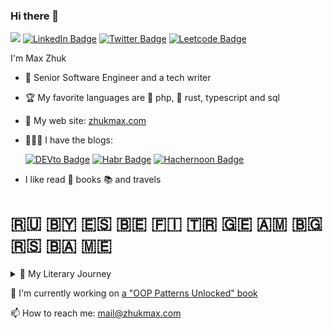 ### Hi there 👋

![](https://komarev.com/ghpvc/?username=ZhukMax&color=green)
[![LinkedIn Badge](https://img.shields.io/badge/-LinkedIn-0e76a8?style=flat&logo=Linkedin)](https://www.linkedin.com/in/zhukmaxim/)
[![Twitter Badge](https://img.shields.io/badge/-Twitter-00acee?style=flat&logo=Twitter&logoColor=white)](https://twitter.com/zhukmax)
[![Leetcode Badge](https://img.shields.io/badge/-LeetCode-orange?style=flat&logo=Leetcode&logoColor=white)](https://leetcode.com/zhukmax/)

I'm Max Zhuk

- 🍒 Senior Software Engineer and a tech writer
- 🏆 My favorite languages are 🐘 php, 🦀 rust, typescript and sql
- 🌱 My web site: [zhukmax.com](https://zhukmax.com/)
- 🧑🏼‍💻 I have the blogs:

  [![DEVto Badge](https://img.shields.io/static/v1?label=dev.to&message=zhukmax&color=green)](https://dev.to/zhukmax)
  [![Habr Badge](https://img.shields.io/static/v1?label=habr&message=@zm_llill&color=blue)](https://habr.com/ru/users/zm_llill/)
  [![Hachernoon Badge](https://img.shields.io/static/v1?label=hackernoon&message=@zhukmax&color=orange)](https://hackernoon.com/u/zhukmax)
  <!--[![Patreon Badge](https://img.shields.io/static/v1?label=patreon&message=@zhukmax&color=00acee)](https://www.patreon.com/zhukmax)-->
  
- I like read 📖 books 📚 and travels

#  🇷🇺 🇧🇾 🇪🇸 🇧🇪 🇫🇮 🇹🇷 🇬🇪 🇦🇲 🇧🇬 🇷🇸 🇧🇦 🇲🇪
<details>
📚 🤓 📖 <summary>🦉 My Literary Journey</summary>

- "The Grapes of Wrath" - John Steinbeck
- 
- "A Clash of Kings" - George R. R. Martin  
- "The Magic Ring" - Andrei Platonov  
- "The Miserly Knight" - Alexander Pushkin  
- "The Bailiff" - Ivan Turgenev  
- "Frankenstein, or The Modern Prometheus" - Mary Shelley  
- "The Settlement" - Kir Bulychev  
- "The Fatal Mistake of Church Musicians" - Thomas Hardy  
- "The Capture of the Redoubt" - Prosper Mérimée  
- "The Unbearable Lightness of Being" - Milan Kundera  
- "Under the Deck Awnings" - Jack London  
- "The Innocence of Father Brown" - G. K. Chesterton  
- "Tsar Fish" - Viktor Astafyev  
- "Falling Old Women" - Daniil Kharms  
- "Chang’s Dreams" - Ivan Bunin  
- "Old Woman Izergil" - Maxim Gorky  
- "The Frogling" - Edgar Allan Poe  
- "The War of the Worlds" - H. G. Wells  
- "Hamlet" - William Shakespeare  
- "Poor Liza" - Nikolay Karamzin  
- "Dwarf Nose" - Wilhelm Hauff  
- "The Devil and the Deep Sea" - Rudyard Kipling  
- "The Colour of Magic" - Terry Pratchett  
- "The Pianist" - Alexander Kuprin
- "Caught Red-Handed" - Charles Dickens  
- "The Emerald" - Alexander Kuprin  
- "Dialogue About Sand" - Shūgorō Yamamoto  
- "At the Bottom" - Maxim Gorky  
- "Twelve" - Alexander Blok  
- "Oblomov" - Ivan Goncharov  
- "The Trial of Elizabeth Cree" - Peter Ackroyd  
- "Lord of the Flies" - William Golding  
- "The Kremlin School of Negotiation" - Igor Ryzov  
- "Call and Come Over" - Anatoly Aleksin  
- "Mtsyri" - Mikhail Lermontov  
- "Vamireh" - J.-H. Rosny Aîné  
- "The Cave Lion" - J.-H. Rosny Aîné  
- "The Quest for Fire" - J.-H. Rosny Aîné  
- "Ward No. 6" - Anton Chekhov  
- "The Last Inch" - James Aldridge  
- "Vasyutka’s Lake" - Viktor Astafyev  
- "Nevsky Prospect" - Nikolai Gogol  
- "Tarzan and the Jewels of Opar" - Edgar Rice Burroughs  
- "After the Ball" - Leo Tolstoy  
- "The Theory of Castes and Roles" - Alex Krol  
- "In Bad Company" - Vladimir Korolenko  
- "Man and Snake" - Ambrose Bierce  
- "Son of Tarzan" - Edgar Rice Burroughs  
- "Tarzan and His Beasts" - Edgar Rice Burroughs  
- "Return to the Jungle" - Edgar Rice Burroughs  
- "The House Where Hearts Break" - George Bernard Shaw  
- "How a Peasant Fed Two Generals" - Mikhail Saltykov-Shchedrin  
- "A Game of Thrones" - George R. R. Martin
- "Leviticus" - Prophet Moses  
- "The Time Machine" - H. G. Wells  
- "The Next 100 Years: A Forecast for the 21st Century" - George Friedman  
- "Fair Margaret" - H. Rider Haggard  
- "The Satanic Bible" - Anton Szandor LaVey  
- "The Revolt of the Angels" - Anatole France  
- "The Bronze Horseman" - Alexander Pushkin  
- "The Maze Runner" - James Dashner  
- "Dubrovsky" - Alexander Pushkin  
- "Montezuma’s Daughter" - H. Rider Haggard  
- "Bast Shoes" - Ivan Bunin  
- "Russian Granny" - Vladimir Sorokin  
- "Perfume: The Story of a Murderer" - Patrick Süskind  
- "Twilight" - Dmitry Glukhovsky  
- "A Hero of Our Time" - Mikhail Lermontov  
- "Moscow to the End of the Line" - Venedikt Erofeev  
- "Tarzan of the Apes" - Edgar Rice Burroughs  
- "The Pathfinder, or The Inland Sea" - James Fenimore Cooper  
- "One Day" - David Nicholls  
- "The Master and Margarita" - Mikhail Bulgakov  
- "Autobiography" - Branislav Nušić  
- "The Twelve Chairs" - Ilya Ilf, Yevgeny Petrov  
- "Don Quixote" - Miguel de Cervantes  
- "Exodus" - Prophet Moses  
- "Christmas Poems" - Joseph Brodsky  
- "Dictators of Deception" - Daniel Treisman, Sergey Guriev  
- "My Pushkin" - Marina Tsvetaeva  
- "Project Hail Mary" - Andy Weir  
- "Childhood" - Leo Tolstoy  
- "Under the Dome: Sixth Sense" - Stephen King  
- "Under the Dome: Falling Pink Stars" - Stephen King  
- "The Man in the Iron Mask" - Alexandre Dumas  
- "Mustang-Pacer" - Ernest Seton-Thompson  
- "Omon Ra" - Victor Pelevin  
- "The Adventures of Krosh" - Anatoly Rybakov  
- "The Kindly Ones" - Jonathan Littell  
- "Lolita" - Vladimir Nabokov  
- "How to Live Without Working?" - Pierre Wagonsky  
- "Childhood" - Maxim Gorky  
- "The Three Musketeers" - Alexandre Dumas  
- "Heart of a Dog" - Mikhail Bulgakov  
- "Planet of the People" - Antoine de Saint-Exupéry  
- "The Headless Horseman" - Mayne Reid  
- "White Fang" - Jack London  
- "The Man Who Laughs" - Victor Hugo  
- "The Meshchora Side" - Konstantin Paustovsky  
- "Ionych" - Anton Chekhov  
- "The Black Monk" - Anton Chekhov  
- "The Adventures of Kalle Blomkvist" - Astrid Lindgren  
- "Numbers" - Ivan Bunin  
- "The Lady with the Dog" - Anton Chekhov  
- "Pepper, Wine, and Wool" - Carlo M. Cipolla  
- "The Basic Laws of Human Stupidity" - Carlo M. Cipolla  
- "Melancholy" - Anton Chekhov  
- "The Ninny" - Anton Chekhov  
- "The Boy in the White Shirt" - Viktor Astafyev  
- "Who Can Live Well in Russia" - Nikolay Nekrasov  
- "Tamango" - Prosper Mérimée  
- "The Picture of Dorian Gray" - Oscar Wilde  
- "The Singers" - Ivan Turgenev  
- "Vasily Tyorkin" - Alexander Tvardovsky  
- "The Gold Bug" - Edgar Allan Poe  
- "The Purloined Letter" - Edgar Allan Poe  
- "Hadji Murat" - Leo Tolstoy  
- "Woe from Wit" - Alexander Griboyedov  
- "Spanish Witches" - Prosper Mérimée  
- "King Solomon’s Mines" - H. Rider Haggard  
- "The Dunce" - Denis Fonvizin  
- "Total Recall" - Arnold Schwarzenegger  
- "Makar Chudra" - Maxim Gorky  
- "The Ransom of Red Chief" - O. Henry  
- "The Photograph Where I’m Not" - Viktor Astafyev  
- "Medical History" - Mikhail Zoshchenko  
- "The Coward" - Guy de Maupassant  
- "Gulliver in Lilliput" - Jonathan Swift  
- "The Honest Thief" - Fyodor Dostoevsky  
- "The Captain’s Daughter" - Alexander Pushkin  
- "Lefty" - Nikolai Leskov  
- "Rip Van Winkle" - Washington Irving  
- "Svetlana" - Vasily Zhukovsky  
- "The Gentleman from San Francisco" - Ivan Bunin
- "The Oddball from Class 6B" - Vladimir Zheleznikov  
- "Mrs. Korner Pays Up" - Jerome K. Jerome  
- "Simon" - Narine Abgaryan  
- "The Marriage" - Nikolai Gogol  
- "The Queen of Spades" - Alexander Pushkin  
- "Vacancy" - Keith Laumer  
- "Diaboliad" - Mikhail Bulgakov  
- "Defenseless Creature" - Anton Chekhov  
- "Alice" - Christina Henry  
- "Genesis" - Prophet Moses  
- "All Quiet on the Western Front" - Erich Maria Remarque  
- "A Treatise on the History of Religions" - Mircea Eliade
- "The White Bird" - Sholem Aleichem  
- "A Russian in Europe" - Arkady Averchenko  
- "The Old Man and the Sea" - Ernest Hemingway  
- "In a Beautiful and Furious World" - Andrei Platonov  
- "Belated Flowers" - Anton Chekhov  
- "Mein Kampf" - Adolf Hitler  
- "The Smell of Thought" - Robert Sheckley  
- "A Tale of the Sea" - Fazil Iskander  
- "Cold Autumn" - Ivan Bunin  
- "The Wig-Maker" - Nikolai Leskov  
- "Fat and Thin" - Anton Chekhov  
- "Three Rubles" - Ivan Bunin  
- "Robinson Crusoe" - Daniel Defoe  
- "Breakfast" - W. Somerset Maugham  
- "Pines" - Ivan Bunin
- "Jonathan Livingston Seagull" - Richard Bach  
- "The Master of Ballantrae" - Robert Louis Stevenson  
- "By the Sea" - Anna Akhmatova  
- "Legends and Myths of Ancient Greece" - Nikolay Kuhn  
- "Mother of Monsters" - Guy de Maupassant  
- "The Sleeping Princess" - Vasily Zhukovsky  
- "Resurrection of All the Dead" - Leonid Andreyev  
- "Agafya" - Anton Chekhov  
- "The Overcoat" - Nikolai Gogol  
- "The Christmas Tree and the Wedding" - Fyodor Dostoevsky
- "The Half-Hour Theory" - David Abramson  
- "The Ghost Story" - James Fenimore Cooper  
- "The Final Test" - Robert Sheckley  
- "The Nightingale and the Rose" - Oscar Wilde  
- "Great Travelers" - Mikhail Zoshchenko  
- "On the Benefits of Alcoholism" - Mikhail Bulgakov  
- "I Am the Door" - Stephen King  
- "Neighbors" - Anton Chekhov  
- "Mumu" - Ivan Turgenev  
- "Treasure Island" - Robert Louis Stevenson  
- "Taras Bulba" - Nikolai Gogol  
- "Scarlet Sails" - Alexander Grin  
- "The Belkin Tales" - Alexander Pushkin  
- "The Last of the Mohicans" - James Fenimore Cooper  
- "Feeling Good: The New Mood Therapy" - David D. Burns  
- "Khor and Kalinych" - Ivan Turgenev  
- "Where the Paths Diverge" - Jack London  
- "Ivan Fyodorovich Shponka and His Aunt" - Nikolai Gogol  
- "The Eve of St. John" - Nikolai Gogol  
- "Satanism for the Intelligentsia: Religion Without God" - Andrey Kuraev  
- "The Sentry" - Nikolai Leskov  
- "The Oval Portrait" - Edgar Allan Poe  
- "The Cat That Walked by Herself" - Rudyard Kipling  
- "May Night, or The Drowned Maiden" - Nikolai Gogol  
- "The Wonderful Doctor" - Alexander Kuprin  
- "A Christmas Adventure" - Agatha Christie  
- "Aristotle" - Paul Strathern  
- "Christmas" - Vladimir Nabokov  
- "A Christmas Carol" - Charles Dickens  
- "Bicentennial Man" - Isaac Asimov  
- "Peasant Women" - Anton Chekhov
- "Guaranteed Pleasure" - Isaac Asimov  
- "The Man in the High Castle" - Philip K. Dick  
- "The Suitcase" - Sergei Dovlatov  
- "War and the Bible" - Saint Nicholas of Serbia  
- "One Day in the Life of Ivan Denisovich" - Aleksandr Solzhenitsyn  
- "There Will Come Soft Rains" - Ray Bradbury  
- "Beasts in the Pit" - Russian Folk Tale  
- "The Turkish Gambit" - Boris Akunin  
- "Azazel" - Boris Akunin  
- "Day of the Oprichnik" - Vladimir Sorokin  
- "The Good Soldier Švejk" - Jaroslav Hašek  
- "Go to the Ant" - John Wyndham  
- "The Lord of the Rings: The Return of the King" - J.R.R. Tolkien  
- "The Twelfth Statue" - Stanley Ellin  
- "ZOV 56" - Pavel Filatyev  
- "The Lord of the Rings: The Two Towers" - J.R.R. Tolkien  
- "The Man in the Case" - Anton Chekhov  
- "About Love" - Anton Chekhov  
- "Breaking Negative Thinking Patterns" - Gitta Jacob  
- "Tales for Idiots" - Boris Akunin  
- "And Then There Were None" - Agatha Christie 
- "The Lord of the Rings: The Fellowship of the Ring" - J.R.R. Tolkien  
- "A Brief History of Time" - Stephen Hawking  
- "Monkey King: Journey to the West" - Wu Cheng’en  
- "Post. Part 2" - Dmitry Glukhovsky  
- "Post" - Dmitry Glukhovsky  
- "The Ballad of Songbirds and Snakes" - Suzanne Collins  
- "Mockingjay" - Suzanne Collins  
- "We'll Defeat Barmaley" - Korney Chukovsky  
- "Catching Fire" - Suzanne Collins  
- "The Hunger Games" - Suzanne Collins  
- "The Richest Man in Babylon" - George S. Clason  
- "The Sorcerer Ignat and the People" - Victor Pelevin  
- "My Grandmother Asked Me to Tell You She’s Sorry" - Fredrik Backman  
- "Machiavelli" - Paul Strathern  
- "Man’s Search for Meaning" - Viktor E. Frankl 
- "Around the World in Eighty Days" - Jules Verne  
- "Vlad III Dracula" - A. Kurilko  
- "Flow: The Psychology of Optimal Experience" - Mihaly Csikszentmihalyi  
- "Paris in the Twentieth Century" - Jules Verne  
- "Dune" - Frank Herbert  
- "No One Writes to the Colonel" - Gabriel García Márquez 
- "Emotional Intelligence: Why It Can Matter More Than IQ" - Daniel Goleman  
- "The Mysterious Island" - Jules Verne  
- "The Tale of the Origin of Man" - Alexander Men  
- "The Templars and Other Secret Societies of the Middle Ages" - Thomas Keightley  
- "A Connecticut Yankee in King Arthur’s Court" - Mark Twain  
- "The Love for Three Oranges" - Leonid Filatov  
- "The Cherry Orchard" - Anton Chekhov  
- "Living Space" - Isaac Asimov  
- "The Nose" - Ryūnosuke Akutagawa  
- "Kurt Cobain" - A. Kurilko  
- "Ariadne" - Anton Chekhov  
- "The Rose of Jericho" - Ivan Bunin  
- "The Government Inspector" - Nikolai Gogol  
- "The Triumph of Diplomacy" - Arthur Conan Doyle  
- "15 Steps Away from Panic and Fear" - I. Kachay, P. Fedorenko  
- "Venerable Paisios of Mount Athos" - [Author not specified]  
- "The Fiery God of the Marrans" - Alexander Volkov  
- "The Culture Map" - Erin Meyer  
- "The Poison Belt" - Arthur Conan Doyle  
- "Anxious People" - Fredrik Backman  
- "Morphology of the Folktale" - Vladimir Propp  
- "Journey to the Center of the Earth" - Jules Verne  
- "Factfulness" - Hans Rosling  
- "Gelsomino in the Land of Liars" - Gianni Rodari  
- "The Lost World" - Arthur Conan Doyle  
- "Reinventing Organizations" - Frédéric Laloux  
- "F**k You Money" - Babaykin  
- "A Dog Called Money" - Bodo Schäfer  
- "Monday Begins on Saturday" - Arkady and Boris Strugatsky  
- "Retire at 35" - Babaykin  
- "The Hobbit, or There and Back Again" - J.R.R. Tolkien  
- "The Dream of a Ridiculous Man" - Fyodor Dostoevsky  
- "The Mystery of the Yellow Room" - Gaston Leroux  
- "Seven Underground Kings" - Alexander Volkov  
- "Urfin Jus and His Wooden Soldiers" - Alexander Volkov  
- "The Wizard of the Emerald City" - Alexander Volkov  
- "Happiness in Tough Times" - Andrew Matthews  
- "Paper Towns" - John Green  
- "Sonnets" - William Shakespeare  
- "On the Country and the World" - Andrei Sakharov  
- "The Man's Rules" - Mark Manson
- "Surely You're Joking, Mr. Feynman!" - Richard Feynman  
- "Are the Rich Happy?" - Stephen Leacock  
- "Poems" - Joseph Brodsky  
- "Animal Farm" - George Orwell  
- "Utopia for Realists" - Rutger Bregman  
- "Brave New World" - Aldous Huxley  
- "Lost Boy: The True Story of Captain Hook" - Christina Henry  
- "The Happiness Hormones" - Loretta Graziano Breuning  
- "The Purple Dress" - O. Henry  
- "Memorabilia" - Xenophon  
- "The Life of Our Holy Mother Mary of Egypt" - Saint Sophronius  
- "The Analects" - Confucius  
- "The Secret Garden" - Frances Hodgson Burnett  
- "The Mystery of Manor Hall" - Jane Cammack  
- "Missing in Sydney" - Andrea M. Hutchinson  
- "The Path of a Programmer: From 100 to 10,000 a Month" - A. Nikitin, D. Lyapin  
- "The Adventures of Tom Sawyer" - Mark Twain
- "Online Store Without Startup Capital" - T. Shakov  
- "The 4-Hour Workweek" - Tim Ferriss  
- "On Introducing Uniformity in Russia" - Kozma Prutkov  
- "How to Become a Blogger with a Million Followers" - Marina Mogilko  
- "Rich Dad Poor Dad" - Robert Kiyosaki  
- "Invasion: A Brief History of Russian Hackers" - Daniil Turovsky  
- "Memoirs of Stalin’s Former Secretary" - Boris Bazhanov  
- "Learn English: 300% Faster" - Archer  

</details>

🔭 I'm currently working on [a "OOP Patterns Unlocked" book](https://zhukmax.com/oop-patterns-unlocked/)

📫 How to reach me: mail@zhukmax.com
